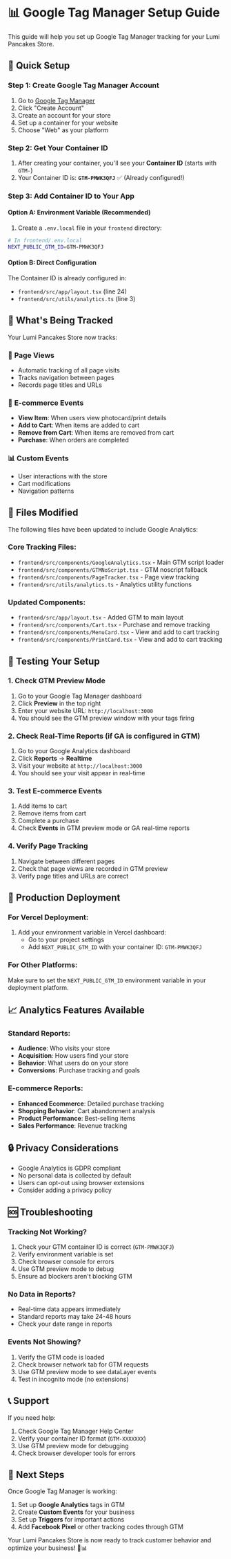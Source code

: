 # 📊 Google Tag Manager Setup Guide

This guide will help you set up Google Tag Manager tracking for your Lumi Pancakes Store.

## 🚀 Quick Setup

### Step 1: Create Google Tag Manager Account

1. Go to [Google Tag Manager](https://tagmanager.google.com/)
2. Click "Create Account"
3. Create an account for your store
4. Set up a container for your website
5. Choose "Web" as your platform

### Step 2: Get Your Container ID

1. After creating your container, you'll see your **Container ID** (starts with `GTM-`)
2. Your Container ID is: **`GTM-PMWK3QFJ`** ✅ (Already configured!)

### Step 3: Add Container ID to Your App

#### Option A: Environment Variable (Recommended)

1. Create a `.env.local` file in your `frontend` directory:
```bash
# In frontend/.env.local
NEXT_PUBLIC_GTM_ID=GTM-PMWK3QFJ
```

#### Option B: Direct Configuration

The Container ID is already configured in:
- `frontend/src/app/layout.tsx` (line 24)
- `frontend/src/utils/analytics.ts` (line 3)

## 🎯 What's Being Tracked

Your Lumi Pancakes Store now tracks:

### 📄 **Page Views**
- Automatic tracking of all page visits
- Tracks navigation between pages
- Records page titles and URLs

### 🛒 **E-commerce Events**
- **View Item**: When users view photocard/print details
- **Add to Cart**: When items are added to cart
- **Remove from Cart**: When items are removed from cart
- **Purchase**: When orders are completed

### 📊 **Custom Events**
- User interactions with the store
- Cart modifications
- Navigation patterns

## 🔧 Files Modified

The following files have been updated to include Google Analytics:

### Core Tracking Files:
- `frontend/src/components/GoogleAnalytics.tsx` - Main GTM script loader
- `frontend/src/components/GTMNoScript.tsx` - GTM noscript fallback
- `frontend/src/components/PageTracker.tsx` - Page view tracking
- `frontend/src/utils/analytics.ts` - Analytics utility functions

### Updated Components:
- `frontend/src/app/layout.tsx` - Added GTM to main layout
- `frontend/src/components/Cart.tsx` - Purchase and remove tracking
- `frontend/src/components/MenuCard.tsx` - View and add to cart tracking
- `frontend/src/components/PrintCard.tsx` - View and add to cart tracking

## 🧪 Testing Your Setup

### 1. Check GTM Preview Mode
1. Go to your Google Tag Manager dashboard
2. Click **Preview** in the top right
3. Enter your website URL: `http://localhost:3000`
4. You should see the GTM preview window with your tags firing

### 2. Check Real-Time Reports (if GA is configured in GTM)
1. Go to your Google Analytics dashboard
2. Click **Reports** → **Realtime**
3. Visit your website at `http://localhost:3000`
4. You should see your visit appear in real-time

### 3. Test E-commerce Events
1. Add items to cart
2. Remove items from cart
3. Complete a purchase
4. Check **Events** in GTM preview mode or GA real-time reports

### 4. Verify Page Tracking
1. Navigate between different pages
2. Check that page views are recorded in GTM preview
3. Verify page titles and URLs are correct

## 🚀 Production Deployment

### For Vercel Deployment:
1. Add your environment variable in Vercel dashboard:
   - Go to your project settings
   - Add `NEXT_PUBLIC_GTM_ID` with your container ID: `GTM-PMWK3QFJ`

### For Other Platforms:
Make sure to set the `NEXT_PUBLIC_GTM_ID` environment variable in your deployment platform.

## 📈 Analytics Features Available

### Standard Reports:
- **Audience**: Who visits your store
- **Acquisition**: How users find your store
- **Behavior**: What users do on your store
- **Conversions**: Purchase tracking and goals

### E-commerce Reports:
- **Enhanced Ecommerce**: Detailed purchase tracking
- **Shopping Behavior**: Cart abandonment analysis
- **Product Performance**: Best-selling items
- **Sales Performance**: Revenue tracking

## 🔒 Privacy Considerations

- Google Analytics is GDPR compliant
- No personal data is collected by default
- Users can opt-out using browser extensions
- Consider adding a privacy policy

## 🆘 Troubleshooting

### Tracking Not Working?
1. Check your GTM container ID is correct (`GTM-PMWK3QFJ`)
2. Verify environment variable is set
3. Check browser console for errors
4. Use GTM preview mode to debug
5. Ensure ad blockers aren't blocking GTM

### No Data in Reports?
- Real-time data appears immediately
- Standard reports may take 24-48 hours
- Check your date range in reports

### Events Not Showing?
1. Verify the GTM code is loaded
2. Check browser network tab for GTM requests
3. Use GTM preview mode to see dataLayer events
4. Test in incognito mode (no extensions)

## 📞 Support

If you need help:
1. Check Google Tag Manager Help Center
2. Verify your container ID format (`GTM-XXXXXXX`)
3. Use GTM preview mode for debugging
4. Check browser developer tools for errors

## 🎉 Next Steps

Once Google Tag Manager is working:
1. Set up **Google Analytics** tags in GTM
2. Create **Custom Events** for your business
3. Set up **Triggers** for important actions
4. Add **Facebook Pixel** or other tracking codes through GTM

Your Lumi Pancakes Store is now ready to track customer behavior and optimize your business! 🥞📊
